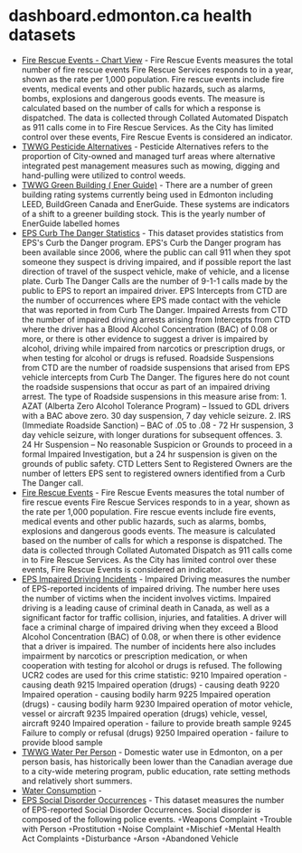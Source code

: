 # dashboard.edmonton.ca health datasets
* [Fire Rescue Events - Chart View](https://dashboard.edmonton.ca/d/ncxt-qfrk) - Fire Rescue Events measures the total number of fire rescue events Fire Rescue Services responds to in a year, shown as the rate per 1,000 population. Fire rescue
events include fire events, medical events and other public hazards, such as alarms, bombs, explosions and dangerous goods events. The measure is calculated based on the number of calls for which a response is dispatched. The data is collected through Collated Automated Dispatch as 911 calls come in to Fire Rescue Services. As the City has limited control over these events, Fire Rescue Events is considered an indicator.
* [TWWG Pesticide Alternatives](https://dashboard.edmonton.ca/d/mkf3-6amx) - Pesticide Alternatives refers to the proportion of City-owned and managed turf areas where alternative integrated pest management measures such as mowing, digging and hand-pulling were utilized to control weeds.
* [TWWG Green Building ( Ener Guide)](https://dashboard.edmonton.ca/d/f3cc-k4z3) - There are a number of green building rating systems currently being used in Edmonton including LEED, BuildGreen Canada and EnerGuide. These systems are indicators of a shift to a greener building stock. This is the yearly number of EnerGuide labelled homes
* [EPS Curb The Danger Statistics](https://dashboard.edmonton.ca/d/uc4g-r43u) - This dataset provides statistics from EPS's Curb the Danger program. EPS's Curb the Danger program has been available since 2006, where the public can call 911 when they spot someone they suspect is driving impaired, and if possible report the last direction of travel of the suspect vehicle, make of vehicle, and a license plate. Curb The Danger Calls are the number of 9-1-1 calls made by the public to EPS to report an impaired driver. EPS Intercepts from CTD are the number of occurrences where EPS made contact with the vehicle that was reported in from Curb The Danger. Impaired Arrests from CTD the number of impaired driving arrests arising from Intercepts from CTD where the driver has a Blood Alcohol Concentration (BAC) of 0.08 or more, or there is other evidence to suggest a driver is impaired by alcohol, driving while impaired from narcotics or prescription drugs, or when testing for alcohol or drugs is refused. Roadside Suspensions from CTD are the number of roadside suspensions that arised from EPS vehicle intercepts from Curb The Danger. The figures here do not count the roadside suspensions that occur as part of an impaired driving arrest. The type of Roadside suspensions in this measure arise from: 1. AZAT (Alberta Zero Alcohol Tolerance Program) – Issued to GDL drivers with a BAC above zero. 30 day suspension, 7 day vehicle seizure. 2. IRS (Immediate Roadside Sanction) – BAC of .05 to .08 - 72 Hr suspension, 3 day vehicle seizure, with longer durations for subsequent offences. 3. 24 Hr Suspension – No reasonable Suspicion or Grounds to proceed in a formal Impaired Investigation, but a 24 hr suspension is given on the grounds of public safety. CTD Letters Sent to Registered Owners are the number of letters EPS sent to registered owners identified from a Curb The Danger call.
* [Fire Rescue Events](https://dashboard.edmonton.ca/d/ybev-856b) - Fire Rescue Events measures the total number of fire rescue events Fire Rescue Services responds to in a year, shown as the rate per 1,000 population. Fire rescue
events include fire events, medical events and other public hazards, such as alarms, bombs, explosions and dangerous goods events. The measure is calculated based on the number of calls for which a response is dispatched. The data is collected through Collated Automated Dispatch as 911 calls come in to Fire Rescue Services. As the City has limited control over these events, Fire Rescue Events is considered an indicator.
* [EPS Impaired Driving Incidents](https://dashboard.edmonton.ca/d/6wgz-mm4u) - Impaired Driving measures the number of EPS-reported incidents of impaired driving. The number here uses the number of victims when the incident involves victims. Impaired driving is a leading cause of criminal death in Canada, as well as a significant factor for traffic collision, injuries, and fatalities. A driver will face a criminal charge of impaired driving when they exceed a Blood Alcohol Concentration (BAC) of 0.08, or when there is other evidence that a driver is impaired. The number of incidents here also includes impairment by narcotics or prescription medication, or when cooperation with testing for alcohol or drugs is refused. The following UCR2 codes are used for this crime statistic: 9210	Impaired operation - causing death 9215	Impaired operation (drugs) - causing death 9220	Impaired operation - causing bodily harm 9225	Impaired operation (drugs) - causing bodily harm 9230	Impaired operation of motor vehicle, vessel or aircraft 9235	Impaired operation (drugs) vehicle, vessel, aircraft 9240	Impaired operation - failure to provide breath sample 9245	Failure to comply or refusal (drugs) 9250	Impaired operation - failure to provide blood sample
* [TWWG Water Per Person](https://dashboard.edmonton.ca/d/5pvx-4u2s) - Domestic water use in Edmonton, on a per person basis, has historically been lower than the Canadian average due to a city-wide metering program, public education, rate setting methods and relatively short summers.
* [Water Consumption](https://dashboard.edmonton.ca/d/8qad-pbtd) - 
* [EPS Social Disorder Occurrences](https://dashboard.edmonton.ca/d/e3w9-5nws) - This dataset measures the number of EPS-reported Social Disorder Occurrences. Social disorder is composed of the following police events. ◦Weapons Complaint ◦Trouble with Person ◦Prostitution ◦Noise Complaint ◦Mischief ◦Mental Health Act Complaints ◦Disturbance ◦Arson ◦Abandoned Vehicle
